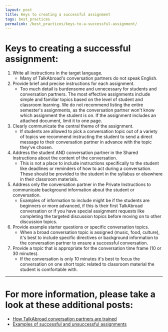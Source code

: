 ```yaml
---
layout: post
title: Keys to creating a successful assignment
tags: best_practices
permalink: /best_practices/keys-to-a-successful-assignment/
---
```


# Keys to creating a successful assignment:

1. Write all instructions in the target language.
	- Many of TalkAbroad's conversation partners do not speak English.
2. Provide brief and precise instructions for each assignment.
	- Too much detail is burdensome and unnecessary for students and conversation partners. The most effective assignments include simple and familiar topics based on the level of student and classroom learning. We do not recommend listing the entire semester's assignments, as the conversation partner won't know which assignment the student is on. If the assignment includes an attached document, limit it to one page.
3. Clearly communicate the central theme of the assignment.
	- If students are allowed to pick a conversation topic out of a variety of topics we recommend instructing the student to send a direct message to their conversation partner in advance with the topic they’ve chosen.
4. Address the student AND conversation partner in the Shared Instructions about the content of the conversation.
	- This is not a place to include instructions specifically to the student like deadlines or reminders of how to act during a conversation. These should be provided to the student in the syllabus or elsewhere in their classroom materials.
5. Address only the conversation partner in the Private Instructions to communicate background information about the student or conversation.
	- Examples of information to include might be if the students are beginners or more advanced, if this is their first TalkAbroad conversation or if you have special assignment requests like completing the targeted discussion topics before moving on to other discussion topics.
6. Provide example starter questions or specific conversation topics.
	- When a broad conversation topic is assigned (music, food, culture), it's best to include specific directives or background information to the conversation partner to ensure a successful conversation.
7. Provide a topic that is appropriate for the conversation time frame (10 or 30 minutes).
	- If the conversation is only 10 minutes it's best to focus the conversation on one short topic related to classroom material the student is comfortable with.
	
---
# For more information, please take a look at these additional posts:
- [How TalkAbroad conversation partners are trained](/best_practices/how-convo-partners-are-trained/)
- [Examples of successful and unsuccessful assignments](/best_practices/sample-assignments/)